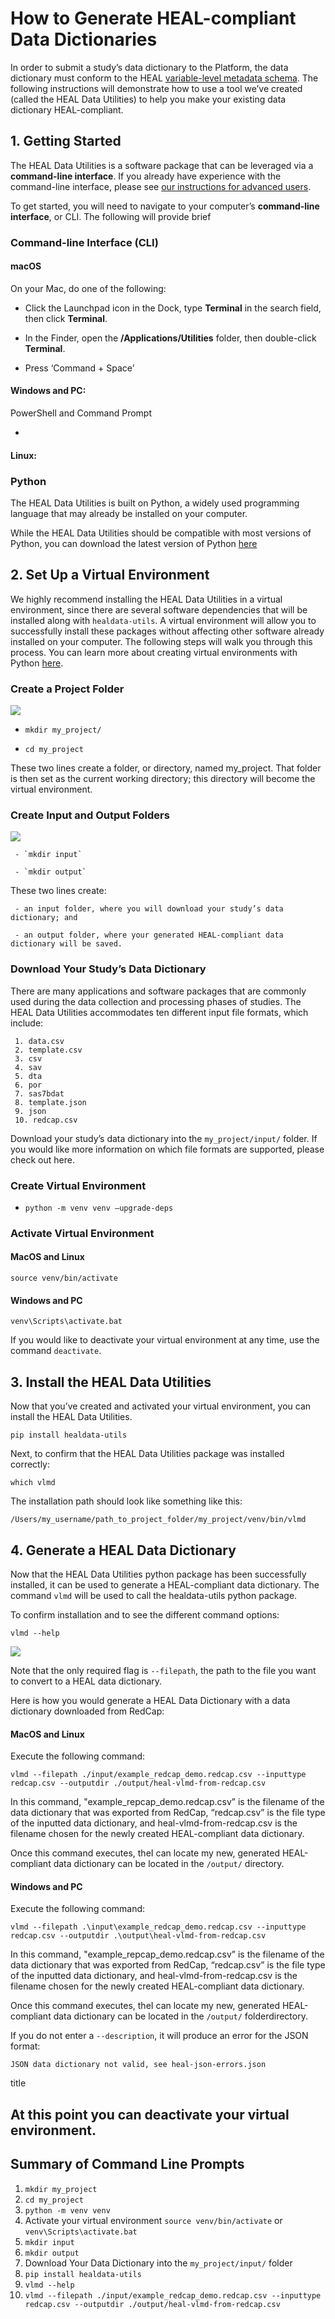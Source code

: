 # How to Generate HEAL-compliant Data Dictionaries

In order to submit a study’s data dictionary to the Platform, the data dictionary must conform to the HEAL [variable-level metadata schema](https://github.com/HEAL/heal-metadata-schemas/tree/variable-level-metadata/variable-level-metadata-schema). The following instructions will demonstrate how to use a tool we’ve created (called the HEAL Data Utilities) to help you make your existing data dictionary HEAL-compliant.

## 1. Getting Started 

The HEAL Data Utilities is a software package that can be leveraged via a **command-line interface**. If you already have experience with the command-line interface, please see [our instructions for advanced users](./vlmd//temp.md).

To get started, you will need to navigate to your computer’s **command-line interface**, or CLI. The following will provide brief 

### Command-line Interface (CLI)

#### macOS 

On your Mac, do one of the following:
- Click the Launchpad icon in the Dock, type **Terminal** in the search field, then click **Terminal**.


- In the Finder, open the **/Applications/Utilities** folder, then double-click **Terminal**.     


- Press ‘Command + Space’ 

#### Windows and PC: 

PowerShell and Command Prompt

- 

#### Linux:

### Python

The HEAL Data Utilities is built on Python, a widely used programming language that may   already be installed on your computer.

While the HEAL Data Utilities should be compatible with most versions of Python, you can download the latest version of Python [here](https://www.python.org/downloads/)

## 2. Set Up a Virtual Environment

We highly recommend installing the HEAL Data Utilities in a virtual environment, since there are several software dependencies that will be installed along with `healdata-utils`. A virtual environment will allow you to successfully install these packages without affecting other software already installed on your computer. The following steps will walk you through this process. You can learn more about creating virtual environments with Python [here](https://docs.python.org/3/library/venv.html).  

### Create a Project Folder

![](../img/create_project_folder.gif)

- `mkdir my_project/`

- `cd my_project `

These two lines create a folder, or directory, named my_project. That folder is then set as the current working directory; this directory will become the virtual environment. 

### Create Input and Output Folders

![](../img/create_inputoutput.gif)

     - `mkdir input`

     - `mkdir output`

These two lines create:

     - an input folder, where you will download your study’s data dictionary; and

     - an output folder, where your generated HEAL-compliant data dictionary will be saved.

### Download Your Study’s Data Dictionary

There are many applications and software packages that are commonly used during the data collection and processing phases of studies. The HEAL Data Utilities accommodates ten different input file formats, which include:

     1. data.csv
     2. template.csv
     3. csv
     4. sav
     5. dta
     6. por
     7. sas7bdat
     8. template.json
     9. json
     10. redcap.csv 

Download your study’s data dictionary into the `my_project/input/` folder. If you would like more information on which file formats are supported, please check out here. 

### Create Virtual Environment

- `python -m venv venv –upgrade-deps`

### Activate Virtual Environment

#### MacOS and Linux

`source venv/bin/activate`

#### Windows and PC

`venv\Scripts\activate.bat`

If you would like to deactivate your virtual environment at any time, use the command `deactivate`.

## 3. Install the HEAL Data Utilities 

Now that you’ve created and activated your virtual environment, you can install the HEAL Data Utilities. 

`pip install healdata-utils`

Next, to confirm that the HEAL Data Utilities package was installed correctly:

`which vlmd`

The installation path should look like something like this:

`/Users/my_username/path_to_project_folder/my_project/venv/bin/vlmd`

## 4. Generate a HEAL Data Dictionary 

Now that the HEAL Data Utilities python package has been successfully installed, it can be used to generate a HEAL-compliant data dictionary. The command `vlmd` will be used to call the healdata-utils python package. 

To confirm installation and to see the different command options:

`vlmd --help`

![](../imgs/healtdata-utils_options.png/)

Note that the only required flag is `--filepath`, the path to the file you want to convert to a HEAL data dictionary. 

Here is how you would generate a HEAL Data Dictionary with a data dictionary downloaded from RedCap:

#### MacOS and Linux

Execute the following command: 

`vlmd --filepath ./input/example_redcap_demo.redcap.csv --inputtype redcap.csv --outputdir ./output/heal-vlmd-from-redcap.csv`

In this command, "example_repcap_demo.redcap.csv” is the filename of the data dictionary that was exported from RedCap, “redcap.csv” is the file type of the inputted data dictionary, and heal-vlmd-from-redcap.csv is the filename chosen for the newly created HEAL-compliant data dictionary. 

Once this command executes, theI can locate my new, generated HEAL-compliant data dictionary can be located in the `/output/` directory.

#### Windows and PC

Execute the following command: 

`vlmd --filepath .\input\example_redcap_demo.redcap.csv --inputtype redcap.csv --outputdir .\output\heal-vlmd-from-redcap.csv`

In this command, "example_repcap_demo.redcap.csv” is the filename of the data dictionary that was exported from RedCap, “redcap.csv” is the file type of the inputted data dictionary, and heal-vlmd-from-redcap.csv is the filename chosen for the newly created HEAL-compliant data dictionary. 

Once this command executes, theI can locate my new, generated HEAL-compliant data dictionary can be located in the `/output/` folderdirectory.

If you do not enter a `--description`, it will produce an error for the JSON format: 

`JSON data dictionary not valid, see heal-json-errors.json`

title

At this point you can deactivate your virtual environment. 
---

## Summary of Command Line Prompts

1. `mkdir my_project`
2. `cd my_project`
3. `python -m venv venv`
4. Activate your virtual environment
`source venv/bin/activate` or `venv\Scripts\activate.bat`
5. `mkdir input`
6. `mkdir output`
7. Download Your Data Dictionary into the `my_project/input/` folder
8. `pip install healdata-utils`
9. `vlmd --help`
10. `vlmd --filepath ./input/example_redcap_demo.redcap.csv --inputtype redcap.csv --outputdir ./output/heal-vlmd-from-redcap.csv`
